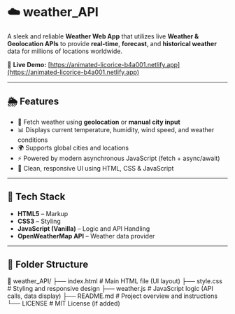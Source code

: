 # ☁️ weather_API

A sleek and reliable **Weather Web App** that utilizes live **Weather & Geolocation APIs** to provide **real-time**, **forecast**, and **historical weather** data for millions of locations worldwide.

🔗 **Live Demo:** [https://animated-licorice-b4a001.netlify.app](https://animated-licorice-b4a001.netlify.app)

---

## 🌦️ Features

- 📍 Fetch weather using **geolocation** or **manual city input**
- 📊 Displays current temperature, humidity, wind speed, and weather conditions
- 🌍 Supports global cities and locations
- ⚡ Powered by modern asynchronous JavaScript (fetch + async/await)
- 🎨 Clean, responsive UI using HTML, CSS & JavaScript

---

## 🧰 Tech Stack

- **HTML5** – Markup
- **CSS3** – Styling
- **JavaScript (Vanilla)** – Logic and API Handling
- **OpenWeatherMap API** – Weather data provider

---

## 📂 Folder Structure
📁 weather_API/
├── index.html         # Main HTML file (UI layout)
├── style.css          # Styling and responsive design
├── weather.js         # JavaScript logic (API calls, data display)
├── README.md          # Project overview and instructions
└── LICENSE            # MIT License (if added)

